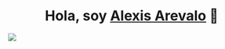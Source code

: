 <div align="center">
<h1 align="center">Hola, soy <a href="https://www.linkedin.com/in/alexisarevalor">Alexis Arevalo</a> 👋</h1>
</div>
<img src="[https://i.imgur.com/weNbhGZ.png](https://media.licdn.com/dms/image/v2/D4E16AQF_WJUmPXCqEg/profile-displaybackgroundimage-shrink_350_1400/profile-displaybackgroundimage-shrink_350_1400/0/1732632194021?e=1738195200&v=beta&t=O5xDvpCD0v6GhhyX6haXlLTrbYTIztRXPjBEmk8HGSc)">
